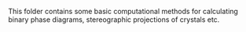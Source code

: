 This folder contains some basic computational methods for calculating binary phase diagrams, stereographic projections of crystals etc. 
